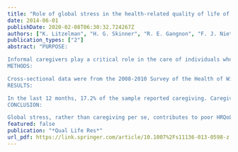 ```yaml
---
title: "Role of global stress in the health-related quality of life of caregivers: evidence from the Survey of the Health of Wisconsin"
date: 2014-06-01
publishDate: 2020-02-08T06:30:32.724267Z
authors: ["K. Litzelman", "H. G. Skinner", "R. E. Gangnon", "F. J. Nieto", "K. Malecki", "W. P. Witt"]
publication_types: ["2"]
abstract: "PURPOSE:

Informal caregivers play a critical role in the care of individuals who are aging or have disabilities and are at increased risk for poor health outcomes. This study sought to determine whether and to what extent: (1) global stress and health-related quality of life (HRQoL) differed between caregivers and non-caregivers; (2) global stress mediated the relationship between caregiving status and HRQoL; and (3) caregiver strain (i.e., stress attributable to caregiving) was associated with worse HRQoL after accounting for global stress.
METHODS:

Cross-sectional data were from the 2008-2010 Survey of the Health of Wisconsin, a representative sample of adults aged 21-74 years. Participants (n = 1,364) completed questionnaires about caregiving status, sociodemographics, global stress, and HRQoL. Staged generalized additive models assessed the impact of caregiving on HRQoL and the role of caregiver strain and global stress in this relationship.
RESULTS:

In the last 12 months, 17.2% of the sample reported caregiving. Caregivers reported worse mental HRQoL than non-caregivers (β -1.88, p = 0.02); global stress mediated this relationship (p < 0.01). Caregivers with the highest levels of strain reported worse mental and physical HRQoL (β -7.12, p < 0.01), and caregivers with the lowest levels of strain reported better mental HRQoL (β 2.06, p = 0.01) than non-caregivers; these associations were attenuated by global stress (p < 0.01).
CONCLUSION:

Global stress, rather than caregiving per se, contributes to poor HRQoL among caregivers, above and beyond the effect of caregiving strain. Screening, monitoring, and reducing stress in multiple life domains presents an opportunity to improve HRQoL outcomes for caregivers."
featured: false
publication: "*Qual Life Res*"
url_pdf: https://link.springer.com/article/10.1007%2Fs11136-013-0598-z
---
```


